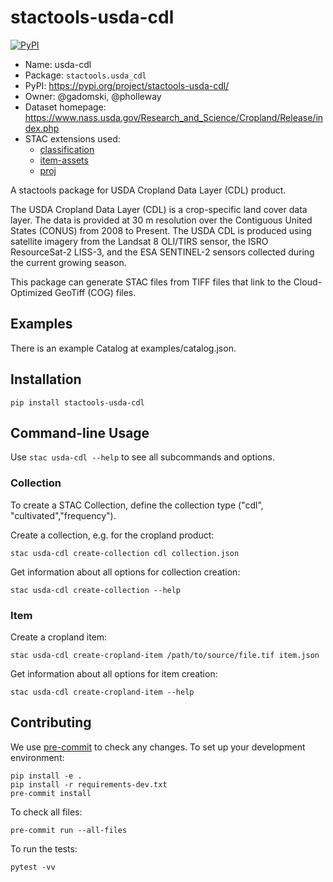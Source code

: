 # stactools-usda-cdl

[![PyPI](https://img.shields.io/pypi/v/stactools-usda-cdl)](https://pypi.org/project/stactools-usda-cdl/)

- Name: usda-cdl
- Package: `stactools.usda_cdl`
- PyPI: https://pypi.org/project/stactools-usda-cdl/
- Owner: @gadomski, @pholleway
- Dataset homepage: https://www.nass.usda.gov/Research_and_Science/Cropland/Release/index.php
- STAC extensions used:
  - [classification](https://github.com/stac-extensions/classification)
  - [item-assets](https://github.com/stac-extensions/item-assets)
  - [proj](https://github.com/stac-extensions/projection/)

A stactools package for USDA Cropland Data Layer (CDL) product. 

The USDA Cropland Data Layer (CDL) is a crop-specific land cover data layer. The data is provided at 30 m resolution over the Contiguous United States (CONUS) from 2008 to Present. The USDA CDL is produced using satellite imagery from the Landsat 8 OLI/TIRS sensor, the ISRO ResourceSat-2 LISS-3, and the ESA SENTINEL-2 sensors collected during the current growing season.

This package can generate STAC files from TIFF files that link to the Cloud-Optimized GeoTiff (COG) files.

## Examples

There is an example Catalog at examples/catalog.json. 

## Installation
```shell
pip install stactools-usda-cdl
```

## Command-line Usage

Use `stac usda-cdl --help` to see all subcommands and options.

### Collection

To create a STAC Collection, define the collection type ("cdl", "cultivated","frequency"). 

Create a collection, e.g. for the cropland product:

```shell
stac usda-cdl create-collection cdl collection.json
```

Get information about all options for collection creation:

```shell
stac usda-cdl create-collection --help
```

### Item

Create a cropland item:

```shell
stac usda-cdl create-cropland-item /path/to/source/file.tif item.json
```

Get information about all options for item creation:

```shell
stac usda-cdl create-cropland-item --help
```

## Contributing

We use [pre-commit](https://pre-commit.com/) to check any changes.
To set up your development environment:

```shell
pip install -e .
pip install -r requirements-dev.txt
pre-commit install
```

To check all files:

```shell
pre-commit run --all-files
```

To run the tests:

```shell
pytest -vv
